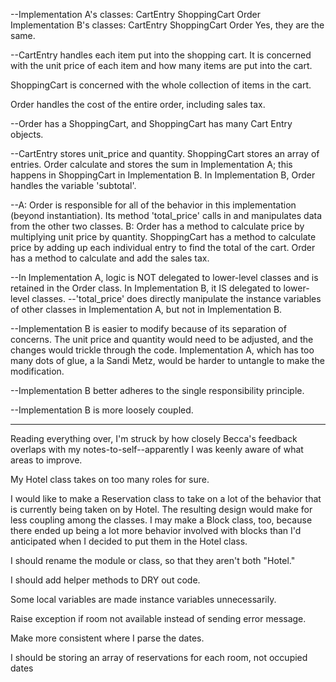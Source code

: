 --Implementation A's classes:
  CartEntry
  ShoppingCart
  Order
Implementation B's classes:
  CartEntry
  ShoppingCart
  Order
Yes, they are the same.

--CartEntry handles each item put into the shopping cart. It is concerned with the unit price of each item and how many items are put into the cart.

ShoppingCart is concerned with the whole collection of items in the cart.

Order handles the cost of the entire order, including sales tax.

--Order has a ShoppingCart, and ShoppingCart has many Cart Entry objects.

--CartEntry stores unit_price and quantity.
ShoppingCart stores an array of entries.
Order calculate and stores the sum in Implementation A; this happens in ShoppingCart in Implementation B. In Implementation B, Order handles the variable 'subtotal'.

--A: Order is responsible for all of the behavior in this implementation (beyond instantiation). Its method 'total_price' calls in and manipulates data from the other two classes.
B: Order has a method to calculate price by multiplying unit price by quantity. ShoppingCart has a method to calculate price by adding up each individual entry to find the total of the cart. Order has a method to calculate and add the sales tax.

--In Implementation A, logic is NOT delegated to lower-level classes and is retained in the Order class. In Implementation B, it IS delegated to lower-level classes.
--'total_price' does directly manipulate the instance variables of other classes in Implementation A, but not in Implementation B.

--Implementation B is easier to modify because of its separation of concerns. The unit price and quantity would need to be adjusted, and the changes would trickle through the code. Implementation A, which has too many dots of glue, a la Sandi Metz, would be harder to untangle to make the modification.

--Implementation B better adheres to the single responsibility principle.

--Implementation B is more loosely coupled.

*******************

Reading everything over, I'm struck by how closely Becca's feedback overlaps with my notes-to-self--apparently I was keenly aware of what areas to improve.

My Hotel class takes on too many roles for sure.

I would like to make a Reservation class to take on a lot of the behavior that is currently being taken on by Hotel. The resulting design would make for less coupling among the classes. I may make a Block class, too, because there ended up being a lot more behavior involved with blocks than I'd anticipated when I decided to put them in the Hotel class.

I should rename the module or class, so that they aren't both "Hotel."

I should add helper methods to DRY out code.

Some local variables are made instance variables unnecessarily.

Raise exception if room not available instead of sending error message.

Make more consistent where I parse the dates.

I should be storing an array of reservations for each room, not occupied dates
